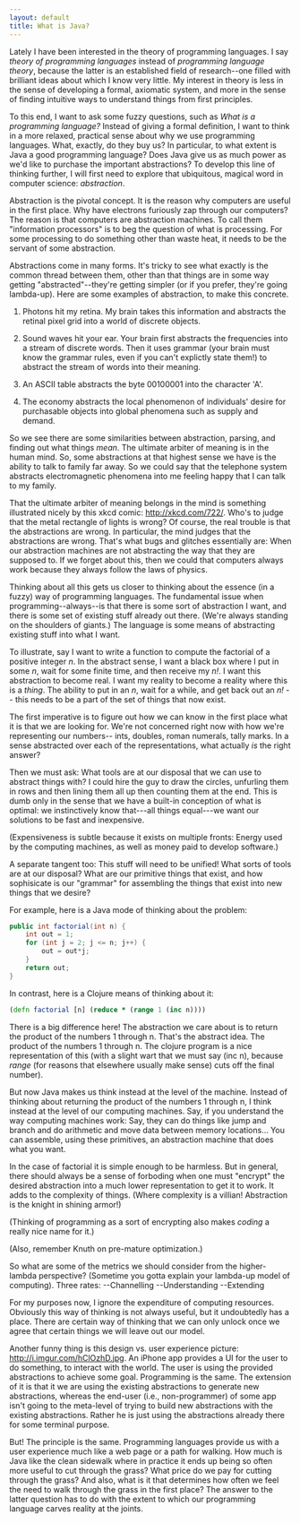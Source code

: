 ```yaml
---
layout: default
title: What is Java?
---
```


Lately I have been interested in the theory of programming languages. 
I say *theory of programming languages* 
instead of *programming language theory*, because the latter is an established
field of research--one filled with brilliant ideas about which I know very little. 
My interest in theory is less in the sense of developing a formal, axiomatic
system, and more in the sense of finding intuitive ways to understand things
from first principles.

To this end, I want to ask some fuzzy questions, such as *What is a programming
language?* Instead of giving a formal definition, I want to think in a more 
relaxed, practical sense about why we use programming languages. What, exactly, 
do they buy us? In particular, to what extent is Java a good programming language?
Does Java give us as much power as we'd like to purchase the important abstractions?
To develop this line of thinking further, I will first need to explore that
ubiquitous, magical word in computer science: *abstraction*.

Abstraction is the pivotal concept. It is the reason why computers are useful
in the first place. Why have electrons furiously zap through our computers?
The reason is that computers are abstraction machines. To call them "information
processors" is to beg the question of what is processing. For some processing
to do something other than waste heat, it needs to be the servant of some
abstraction.

Abstractions 
come in many forms. It's tricky to see what exactly is the common thread between
them, other than that things are in some way getting "abstracted"--they're getting
simpler (or if you prefer, they're going lambda-up).
Here are some examples of abstraction, to make this concrete.

1. Photons hit my retina. My brain takes this information and abstracts the retinal pixel
grid into a world of discrete objects.

2. Sound waves hit your ear. Your brain first abstracts the frequencies into a 
stream of discrete words. Then it uses grammar (your brain must know the grammar
rules, even if you can't explictly state them!) to abstract the stream of words 
into their meaning.

3. An ASCII table abstracts the byte 00100001 into the character 'A'.

4. The economy abstracts the local phenomenon of individuals' desire for
purchasable objects into global phenomena such as supply and demand.

So we see there are some similarities between abstraction, parsing, and finding
out what things *mean*. The ultimate arbiter of meaning is in the human mind.
So, some abstractions at that highest sense we have is the ability to talk to 
family far away. 
So we could say that the telephone system abstracts electromagnetic phenomena 
into me feeling happy that I can talk to my family.

That the ultimate arbiter of meaning belongs in the mind is something illustrated 
nicely by this xkcd comic: http://xkcd.com/722/. Who's to judge that the metal rectangle
of lights is wrong? Of course, the real trouble is that the abstractions are wrong.
In particular, the mind judges that the abstractions are wrong.
That's what bugs and glitches essentially are: When our abstraction machines are not
abstracting the way that they are supposed to. If we forget about this, then we could 
that computers always work because they always follow the laws of physics.

Thinking about all this gets us closer to thinking about the essence (in a fuzzy) way 
of programming languages. The fundamental issue when programming--always--is that there
is some sort of abstraction I want, and there is some set of existing stuff already out 
there. (We're always standing on the shoulders of giants.) The language is some means of
abstracting existing stuff into what I want.

To illustrate, say I want to write a function to compute the factorial of a positive
integer *n*. In the abstract sense, I want a black box where I put in some *n*, wait for
some finite time, and then receive my *n!*. I want this abstraction to become real. I want
my reality to become a reality where this is a *thing*. The ability to put in an *n*, wait
for a while, and get back out an *n!* -- this needs to be a part of the set of things
that now exist.

The first imperative is to figure out how we can know in the first place what it is that
we are looking for. We're not concerned right now with how we're representing our numbers--
ints, doubles, roman numerals, tally marks. In a sense abstracted over each of the representations, 
what actually *is* the right answer? 

Then we must ask: What tools are at our disposal that we can use to abstract things with?
I could hire the guy to draw the circles, unfurling them in rows and then lining them all 
up then counting them at the end. This is dumb only in the sense that we have a built-in
conception of what is optimal: we instinctively know that---all things equal---we want
our solutions to be fast and inexpensive.

(Expensiveness is subtle because it exists on multiple fronts: Energy used by the computing
machines, as well as money paid to develop software.)

A separate tangent too: This stuff will need to be unified! What sorts of tools are at our
disposal? What are our primitive things that exist, and how sophisicate is our "grammar"
for assembling the things that exist into new things that we desire?

For example, here is a Java mode of thinking about the problem:

```java
public int factorial(int n) {
	int out = 1;
	for (int j = 2; j <= n; j++) {
		out = out*j;
	}
	return out;
}
```

In contrast, here is a Clojure means of thinking about it:

```clojure
(defn factorial [n] (reduce * (range 1 (inc n))))
```


There is a big difference here! The abstraction we care about is to return the product
of the numbers 1 through n. That's the abstract idea. The product of the numbers 1 
through n. The clojure program is a nice representation of this (with a slight wart 
that we must say (inc n), because *range* (for reasons that elsewhere usually make sense)
cuts off the final number). 

But now Java makes us think instead at the level of the machine. Instead of thinking about
returning the product of the numbers 1 through n, I think instead at the level of our computing
machines. Say, if you understand the way computing machines work: Say, they can do things 
like jump and branch and do arithmetic and move data between memory locations... You can 
assemble, using these primitives, an abstraction machine that does what you want. 

In the case of factorial it is simple enough to be harmless. But in general, there should always
be a sense of forboding when one must "encrypt" the desired abstraction into a much lower 
representation to get it to work. It adds to the complexity of things. (Where complexity is
a villian! Abstraction is the knight in shining armor!)

(Thinking of programming as a sort of encrypting also makes *coding* a really nice name for it.)

(Also, remember Knuth on pre-mature optimization.)

So what are some of the metrics we should consider from the higher-lambda perspective?
(Sometime you gotta explain your lambda-up model of computing). 
Three rates:
--Channelling
--Understanding
--Extending

For my purposes now, I ignore the expenditure of computing resources. Obviously this way of 
thinking is not always useful, but it undoubtedly has a place. There are certain way of thinking
that we can only unlock once we agree that certain things we will leave out our model.

Another funny thing is this design vs. user experience picture: http://i.imgur.com/hClOzhD.jpg.
An iPhone app provides a UI for the user to do something, to interact with the world. The
user is using the provided abstractions to achieve some goal. Programming is the same. The
extension of it is that it we are using the existing abstractions to generate new abstractions,
whereas the end-user (i.e., non-programmer) of some app isn't going to the meta-level of 
trying to build new abstractions with the existing abstractions. Rather he is just using
the abstractions already there for some terminal purpose. 

But! The principle is the same. Programming languages provide us with a user experience much
like a web page or a path for walking. How much is Java like the clean sidewalk where
in practice it ends up being so often more useful to cut through the grass? What price do
we pay for cutting through the grass? And also, what is it that determines how often 
we feel the need to walk through the grass in the first place? The answer to the latter
question has to do with the extent to which our programming language carves reality 
at the joints. 




